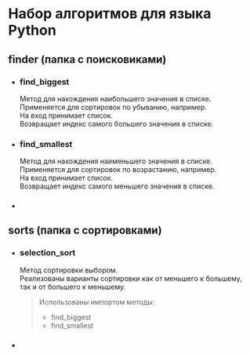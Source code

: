 # Набор алгоритмов для языка Python

## finder (папка с поисковиками)
 - ### find_biggest
    Метод для нахождения наибольшего значения в списке.\
    Применяется для сортировок по убыванию, например.\
    На вход принимает список.\
    Возвращает индекс самого большего значения в списке.
 - ### find_smallest
    Метод для нахождения наименьшего значения в списке.\
    Применяется для сортировок по возрастанию, например.\
    На вход принимает список.\
    Возвращает индекс самого меньшего значения в списке.
 - ### 

## sorts (папка с сортировками)
 - ### selection_sort
    Метод сортировки выбором.\
    Реализованы варианты сортировки как от меньшего к большему,\
    так и от большего к меньшему.
    > Использованы импортом методы:
   > - find_biggest
   > - find_smallest
 - ###
